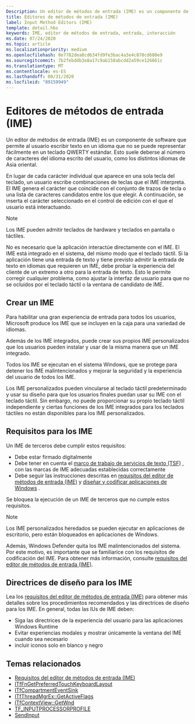 ```yaml
---
Description: Un editor de métodos de entrada (IME) es un componente de software que permite al usuario escribir texto en un idioma que no se puede representar fácilmente en un teclado QWERTY estándar.
title: Editores de métodos de entrada (IME)
label: Input Method Editors (IME)
template: detail.hbs
keywords: IME, editor de métodos de entrada, entrada, interacción
ms.date: 07/24/2020
ms.topic: article
ms.localizationpriority: medium
ms.openlocfilehash: 8e7782dea8cd634fd9fe3bac4a3e4c870cd680e9
ms.sourcegitcommit: 7b2febddb3e8a17c9ab158abcdd2a59ce126661c
ms.translationtype: MT
ms.contentlocale: es-ES
ms.lasthandoff: 08/31/2020
ms.locfileid: "89159949"
---
```

# <a name="input-method-editors-ime"></a>Editores de métodos de entrada (IME)

Un editor de métodos de entrada (IME) es un componente de software que permite al usuario escribir texto en un idioma que no se puede representar fácilmente en un teclado QWERTY estándar. Esto suele deberse al número de caracteres del idioma escrito del usuario, como los distintos idiomas de Asia oriental.

En lugar de cada carácter individual que aparece en una sola tecla del teclado, un usuario escribe combinaciones de teclas que el IME interpreta. El IME genera el carácter que coincide con el conjunto de trazos de tecla o una lista de caracteres candidatos entre los que elegir. A continuación, se inserta el carácter seleccionado en el control de edición con el que el usuario está interactuando.

> [!NOTE]
> Los IME pueden admitir teclados de hardware y teclados en pantalla o táctiles.

No es necesario que la aplicación interactúe directamente con el IME. El IME está integrado en el sistema, del mismo modo que el teclado táctil. Si la aplicación tiene una entrada de texto y tiene previsto admitir la entrada de texto en idiomas que requieren un IME, debe probar la experiencia del cliente de un extremo a otro para la entrada de texto. Esto le permite corregir cualquier problema, como ajustar la interfaz de usuario para que no se ocluidos por el teclado táctil o la ventana de candidato de IME.

## <a name="creating-an-ime"></a>Crear un IME

Para habilitar una gran experiencia de entrada para todos los usuarios, Microsoft produce los IME que se incluyen en la caja para una variedad de idiomas.

Además de los IME integrados, puede crear sus propios IME personalizados que los usuarios pueden instalar y usar de la misma manera que un IME integrado.

Todos los IME se ejecutan en el sistema Windows, que se protege para detener los IME malintencionados y mejorar la seguridad y la experiencia del usuario de todos los IME.

Los IME personalizados pueden vincularse al teclado táctil predeterminado y usar su diseño para que los usuarios finales puedan usar su IME con el teclado táctil. Sin embargo, no puede proporcionar su propio teclado táctil independiente y ciertas funciones de los IME integrados para los teclados táctiles no están disponibles para los IME personalizados.

## <a name="requirements-for-imes"></a>Requisitos para los IME

Un IME de terceros debe cumplir estos requisitos:

- Debe estar firmado digitalmente
- Debe tener en cuenta el [marco de trabajo de servicios de texto (TSF)](/windows/win32/tsf/text-services-framework) , con las marcas de IME adecuadas establecidas correctamente
- Debe seguir las instrucciones descritas en [requisitos del editor de métodos de entrada (IME)](input-method-editor-requirements.md) y [diseñar y codificar aplicaciones de Windows](../index.md) .

Se bloquea la ejecución de un IME de terceros que no cumple estos requisitos.

> [!NOTE]
> Los IME personalizados heredados se pueden ejecutar en aplicaciones de escritorio, pero están bloqueados en aplicaciones de Windows.

Además, Windows Defender quita los IME malintencionados del sistema. Por este motivo, es importante que se familiarice con los requisitos de codificación del IME. Para obtener más información, consulte [requisitos del editor de métodos de entrada (IME)](input-method-editor-requirements.md).

## <a name="design-guidelines-for-imes"></a>Directrices de diseño para los IME

Lea los [requisitos del editor de métodos de entrada (IME)](input-method-editor-requirements.md) para obtener más detalles sobre los procedimientos recomendados y las directrices de diseño para los IME. En general, todas las IUs de IME deben:

- Siga las directrices de la experiencia del usuario para las aplicaciones Windows Runtime
- Evitar experiencias modales y mostrar únicamente la ventana del IME cuando sea necesario
- incluir iconos solo en blanco y negro

## <a name="related-topics"></a>Temas relacionados

- [Requisitos del editor de métodos de entrada (IME)](input-method-editor-requirements.md)
- [ITfFnGetPreferredTouchKeyboardLayout](/windows/win32/api/ctffunc/nn-ctffunc-itffngetpreferredtouchkeyboardlayout)
- [ITfCompartmentEventSink](/windows/win32/api/msctf/nn-msctf-itfcompartmenteventsink)
- [ITfThreadMgrEx::GetActiveFlags](/windows/win32/api/msctf/nf-msctf-itfthreadmgrex-getactiveflags)
- [ITfContextView::GetWnd](/windows/win32/api/msctf/nf-msctf-itfcontextview-getwnd)
- [TF_INPUTPROCESSORPROFILE](/windows/win32/api/msctf/ns-msctf-tf_inputprocessorprofile)
- [SendInput](/windows/win32/api/winuser/nf-winuser-sendinput)